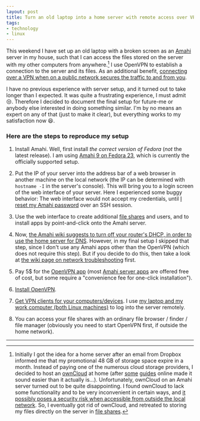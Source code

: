 ```yaml
---
layout: post
title: Turn an old laptop into a home server with remote access over VPN 
tags:
- technology
- linux
---
```


This weekend I have set up an old laptop with a broken screen as an [Amahi](https://www.amahi.org/) server in my house, such that I can access the files stored on the server with my other computers from anywhere.[^1] I use OpenVPN to establish a connection to the server and its files. As an additional benefit, [connecting over a VPN when on a public network secures the traffic to and from you](https://www.expressvpn.com/internet-privacy/guides/vpn-security-work/).

I have no previous experience with server setup, and it turned out to take longer than I expected. It was quite a frustrating experience, I must admit :unamused:. Therefore I decided to document the final setup for future-me or anybody else interested in doing something similar. I'm by no means an expert on any of that (just to make it clear), but everything works to my satisfaction now :satisfied:.

### Here are the steps to reproduce my setup


1. Install Amahi. Well, first install *the correct version of Fedora* (_not_ the latest release). I am using [Amahi 9 on Fedora 23](https://wiki.amahi.org/index.php/Amahi_9_Install), which is currently the officially supported setup.

2. Put the IP of your server into the address bar of a web browser in another machine on the local network (the IP can be determined with `hostname -I` in the server's console). This will bring you to a login screen of the web interface of your server.
Here I experienced some buggy behavior: The web interface would not accept my credentials, until [I reset my Amahi password](https://wiki.amahi.org/index.php/Reset_Amahi_Password) over an SSH session.

3. Use the web interface to create additional [file shares](https://wiki.amahi.org/index.php/Storage_and_file_sharing#Step_2:_Create_Shares) and users, and to install apps by point-and-click onto the Amahi server.

3. Now, [the Amahi wiki suggests to turn off your router's DHCP, in order to use the home server for DNS](https://wiki.amahi.org/index.php/Transition_to_Amahi). However, in my final setup I skipped that step, since I don't use any Amahi apps other than the OpenVPN (which does not require this step). But if you decide to do this, then take a look at [the wiki page on network troubleshooting](https://wiki.amahi.org/index.php/Network_troubleshooting) first.

4. Pay 5$ for the [OpenVPN app](https://www.amahi.org/apps/openvpn) (most [Amahi server apps](https://www.amahi.org/apps) are offered free of cost, but some require a "convenience fee for one-click installation"). 

4. [Install OpenVPN](https://wiki.amahi.org/index.php/OpenVPN). 

5. [Get VPN clients for your computers/devices](https://wiki.amahi.org/index.php/OpenVPN_clients). I use [my laptop and my work computer (both Linux machines)](https://wiki.amahi.org/index.php/VPNLinux) to log into the server remotely.

6. You can access your file shares with an ordinary file browser / finder / file manager (obviously you need to start OpenVPN first, if outside the home network).

---------------------

   [^1]: Initially I got the idea for a home server after an email from Dropbox informed me that my promotional 48 GB of storage space expire in a month. Instead of paying one of the numerous cloud storage providers, I decided to host an [ownCloud](https://owncloud.com/) at home (after [some](http://lifehacker.com/5993596/how-to-set-up-your-own-private-cloud-storage-service-in-five-minutes-with-owncloud) [guides](http://lifehacker.com/turn-an-old-pc-into-a-nas-vpn-media-streamer-and-mor-1516484110) online made it sound easier than it actually is...). Unfortunately, ownCloud on an Amahi server turned out to be quite disappointing. I found ownCloud to lack some functionality and to be very inconvenient in certain ways, and [it possibly poses a security risk when accessible from outside the local network](https://forums.amahi.org/viewtopic.php?t=4956). So, I eventually got rid of ownCloud, and retreated to storing my files directly on the server in [file shares](https://wiki.amahi.org/index.php/Storage_and_file_sharing#Step_2:_Create_Shares).
